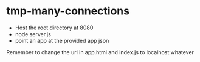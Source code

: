 # tmp-many-connections

* Host the root directory at 8080
* node server.js
* point an app at the provided app json

Remember to change the url in app.html and index.js to localhost:whatever
